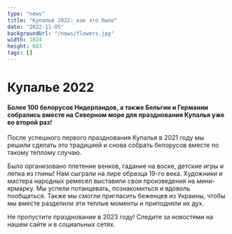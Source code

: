 ```yaml
---
type: "news"
title: "Купалье 2022: как это было"
date: "2022-11-05"
backgroundUrl: "/news/flowers.jpg"
width: 1024
height: 683
tags: []
---
```


# Купалье 2022
#### Более 100 белорусов Нидерландов, а также Бельгии и Германии собрались вместе на Северном море для празднования Купалья уже во второй раз!

После успешного первого празднования Купалья в 2021 году мы решили сделать это традицией и снова собрать белорусов вместе по такому теплому случаю.

Было организовано плетение венков, гадание на воске, детские игры и лепка из глины! Нам сыграли на лире образца 19-го века. Художники и мастера народных ремесел выставили свои произведения на мини-ярмарку. Мы успели потанцевать, познакомиться и вдоволь пообщаться. Также мы смогли пригласить беженцев из Украины, чтобы мы вместе разделили эти теплые моменты и приподняли их дух.

Не пропустите празднование в 2023 году! Следите за новостями на нашем сайте и в социальных сетях.
